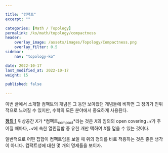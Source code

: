 ```yaml
---

title: "컴팩트"
excerpt: ""

categories: [Math / Topology]
permalink: /ko/math/topology/compactness
header:
    overlay_image: /assets/images/Topology/Compactness.png
    overlay_filter: 0.5
sidebar: 
    nav: "topology-ko"

date: 2022-10-17
last_modified_at: 2022-10-17
weight: 15

published: false
    
---
```


이번 글에서 소개할 컴팩트의 개념은 그 동안 보아왔던 개념들에 비하면 그 정의가 인위적으로 느껴질 수 있지만, 수학의 모든 분야에서 중요하게 사용된다.

<div class="definition" markdown="1">

<ins id="df1">**정의 1**</ins> 위상공간 $X$가 *컴팩트<sub>compact</sub>*라는 것은 $X$의 임의의 open covering $\mathcal{A}$가 주어질 때마다, $\mathcal{A}$에 속한 열린집합 중 유한 개만 택하여 $X$를 덮을 수 있는 것이다.

</div>

일반적으로 어떤 집합이 컴팩트임을 보일 때 위의 정의를 바로 적용하는 것은 좋은 생각이 아니다. 컴팩트성에 대한 몇 개의 명제들을 보이자. 